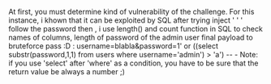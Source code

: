 At first, you must determine kind of vulnerability of the challenge. For this instance, i khown that it can be exploited by SQL after trying inject ' ' ' follow the password
then , i use length() and count function in SQL to check names of columns, length of password of the admin user
final payload to bruteforce pass :D :
username=blabla&password=1' or ((select substr(password,1,1) from users where username='admin') > 'a') -- -
Note: if you use 'select' after 'where' as a condition, you have to be sure that the return value be always a number ;) 
